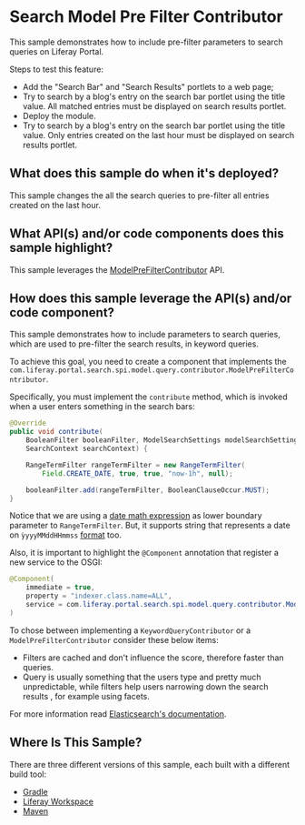 # Search Model Pre Filter Contributor [](id=model-pre-filter-contributor)

This sample demonstrates how to include pre-filter parameters to search queries on Liferay Portal.

Steps to test this feature:
- Add the "Search Bar" and "Search Results" portlets to a web page;
- Try to search by a blog's entry on the search bar portlet using the title value. All matched entries must be displayed on search results portlet.
- Deploy the module.
- Try to search by a blog's entry on the search bar portlet using the title value. Only entries created on the last hour must be displayed on search results portlet.

## What does this sample do when it's deployed? [](id=what-does-this-sample-do-when-its-deployed)

This sample changes the all the search queries to pre-filter all entries created on the last hour.

## What API(s) and/or code components does this sample highlight? [](id=what-apis-and-or-code-components-does-this-sample-highlight)

This sample leverages the
[ModelPreFilterContributor](https://github.com/liferay/liferay-portal/blob/master/modules/apps/portal-search/portal-search-spi/src/main/java/com/liferay/portal/search/spi/model/query/contributor/ModelPreFilterContributor.java)
API.

## How does this sample leverage the API(s) and/or code component? [](id=how-does-this-sample-leverage-the-apis-and-or-code-component)

This sample demonstrates how to include parameters to search queries, which are used to pre-filter the search results, in keyword queries.

To achieve this goal, you need to create a component that implements the
`com.liferay.portal.search.spi.model.query.contributor.ModelPreFilterContributor`.

Specifically, you must implement the `contribute` method, which is invoked when a user enters something in the search bars:

```.java
@Override
public void contribute(
    BooleanFilter booleanFilter, ModelSearchSettings modelSearchSettings,
    SearchContext searchContext) {

    RangeTermFilter rangeTermFilter = new RangeTermFilter(
        Field.CREATE_DATE, true, true, "now-1h", null);

    booleanFilter.add(rangeTermFilter, BooleanClauseOccur.MUST);
}
```

Notice that we are using a [date math expression](https://www.elastic.co/guide/en/elasticsearch/reference/current/date-math-index-names.html) as lower boundary parameter to `RangeTermFilter`.
But, it supports string that represents a date on `ỳyyyMMddHHmmss` [format](https://docs.oracle.com/javase/7/docs/api/java/text/SimpleDateFormat.html) too.

Also, it is important to highlight the `@Component` annotation that register a new service to the OSGI:

```.java
@Component(
	immediate = true,
	property = "indexer.class.name=ALL",
	service = com.liferay.portal.search.spi.model.query.contributor.ModelPreFilterContributor.class
)
```

To chose between implementing a `KeywordQueryContributor` or a `ModelPreFilterContributor`
consider these below items:
- Filters are cached and don't influence the score, therefore faster than queries.
- Query is usually something that the users type and pretty much unpredictable, while filters help users narrowing down the search results , for example using facets.

For more information read [Elasticsearch's documentation](https://www.elastic.co/guide/en/elasticsearch/guide/master/_queries_and_filters.html).

## Where Is This Sample? [](id=where-is-this-sample)

There are three different versions of this sample, each built with a different build tool:

- [Gradle](https://github.com/liferay/liferay-blade-samples/tree/7.1/gradle/extensions/search-model-pre-filter-contributor)
- [Liferay Workspace](https://github.com/liferay/liferay-blade-samples/tree/7.1/liferay-workspace/extensions/search-model-pre-filter-contributor)
- [Maven](https://github.com/liferay/liferay-blade-samples/tree/7.1/maven/extensions/search-model-pre-filter-contributor)
